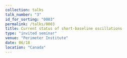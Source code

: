 ```yaml
---
collection: talks
talk_number: "3"
id_for_sorting: "0003"
permalink: /talks/0003
title: Current status of short-baseline oscillations 
type: "invited seminar"
venue: "Perimeter Institute"
date: 06/18
location: "Canada"
---
```

